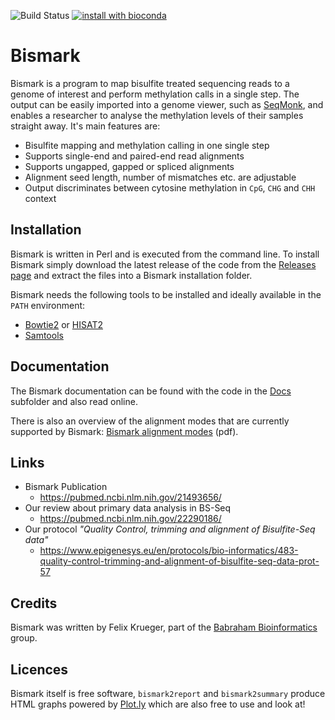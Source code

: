 ![Build Status](https://github.com/FelixKrueger/Bismark/actions/workflows/ci_tests.yml/badge.svg?branch=dev)
[![install with bioconda](https://img.shields.io/badge/install%20with-bioconda-brightgreen.svg?style=flat)](https://bioconda.github.io/recipes/bismark/README.html)

# Bismark

Bismark is a program to map bisulfite treated sequencing reads to a genome of interest and perform methylation calls in a single step. The output can be easily imported into a genome viewer, such as [SeqMonk](https://www.bioinformatics.babraham.ac.uk/projects/seqmonk/), and enables a researcher to analyse the methylation levels of their samples straight away. It's main features are:

* Bisulfite mapping and methylation calling in one single step
* Supports single-end and paired-end read alignments
* Supports ungapped, gapped or spliced alignments
* Alignment seed length, number of mismatches etc. are adjustable
* Output discriminates between cytosine methylation in `CpG`, `CHG` and `CHH` context

## Installation
Bismark is written in Perl and is executed from the command line. To install Bismark simply download the latest release of the code from the [Releases page](https://github.com/FelixKrueger/Bismark/releases) and extract the files into a Bismark installation folder.

Bismark needs the following tools to be installed and ideally available in the `PATH` environment:
* [Bowtie2](http://bowtie-bio.sourceforge.net/bowtie2/) or [HISAT2](https://daehwankimlab.github.io/hisat2/)
* [Samtools](https://www.htslib.org/)

## Documentation
The Bismark documentation can be found with the code in the [Docs](Docs) subfolder and also read online.

There is also an overview of the alignment modes that are currently supported by Bismark: [Bismark alignment modes](https://www.bioinformatics.babraham.ac.uk/projects/bismark/Bismark_alignment_modes.pdf) (pdf).

## Links
* Bismark Publication
    * https://pubmed.ncbi.nlm.nih.gov/21493656/
* Our review about primary data analysis in BS-Seq
    * https://pubmed.ncbi.nlm.nih.gov/22290186/
* Our protocol _"Quality Control, trimming and alignment of Bisulfite-Seq data"_
    * https://www.epigenesys.eu/en/protocols/bio-informatics/483-quality-control-trimming-and-alignment-of-bisulfite-seq-data-prot-57

## Credits
Bismark was written by Felix Krueger, part of the [Babraham Bioinformatics](https://www.bioinformatics.babraham.ac.uk/projects/bismark/) group.

## Licences

Bismark itself is free software, `bismark2report` and `bismark2summary` produce HTML graphs powered by [Plot.ly](https://plotly.com/javascript/) which are also free to use and look at!
